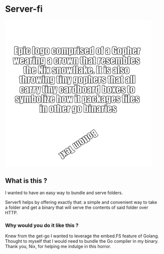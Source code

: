 # Server-fi

![Epic logo comprised of a Gopher wearing a crown that resembles the Nix snowflake. It is also throwing tiny gophers that all carry tiny cardboard boxes to symbolize how it packages files in other go binaries](/assets/project_logo.png)

## What is this ?

I wanted to have an easy way to bundle and serve folders.

Serverfi helps by offering exactly that: a simple and convenient way to take a folder and get a binary that will serve the contents of said folder over HTTP.

### Why would you do it like this ?
Knew from the get-go I wanted to leverage the embed.FS feature of Golang. Thought to myself that I would need to bundle the Go compiler in my binary. Thank you, Nix, for helping me indulge in this horror.
